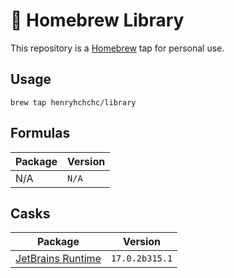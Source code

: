 # 🍺 Homebrew Library

This repository is a [Homebrew](https://brew.sh) tap for personal use.

## Usage
```shell
brew tap henryhchchc/library
```

## Formulas

| Package | Version |
| ------- | ------- |
| N/A     | `N/A`   |

## Casks
| Package                                                            | Version        |
| ------------------------------------------------------------------ | -------------- |
| [JetBrains Runtime](https://github.com/JetBrains/JetBrainsRuntime) | `17.0.2b315.1` |
